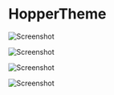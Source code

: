 # HopperTheme

![Screenshot](https://github.com/doyensec/HopperTheme/blob/master/bigger%20graphs%20screen.png?raw=true)

![Screenshot](https://github.com/doyensec/HopperTheme/blob/master/graphs%20screen.png?raw=true)

![Screenshot](https://github.com/doyensec/HopperTheme/blob/master/puedo%20code%20screen.png?raw=true)

![Screenshot](https://github.com/doyensec/HopperTheme/blob/master/text%20mode%20screen.png?raw=true)
